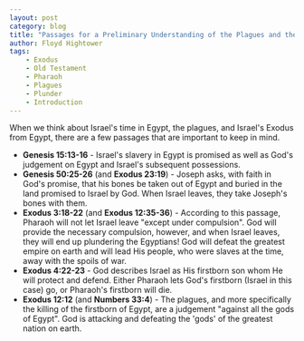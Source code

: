 ```yaml
---
layout: post
category: blog
title: "Passages for a Preliminary Understanding of the Plagues and the Exodus"
author: Floyd Hightower
tags:
    - Exodus
    - Old Testament
    - Pharaoh
    - Plagues
    - Plunder
    - Introduction
---
```


When we think about Israel's time in Egypt, the plagues, and Israel's Exodus from Egypt, there are a few passages that are important to keep in mind.

- **Genesis 15:13-16** - Israel's slavery in Egypt is promised as well as God's judgement on Egypt and Israel's subsequent possessions.
- **Genesis 50:25-26** (and **Exodus 23:19**) - Joseph asks, with faith in God's promise, that his bones be taken out of Egypt and buried in the land promised to Israel by God. When Israel leaves, they take Joseph's bones with them.
- **Exodus 3:18-22** (and **Exodus 12:35-36**) - According to this passage, Pharaoh will not let Israel leave "except under compulsion". God will provide the necessary compulsion, however, and when Israel leaves, they will end up plundering the Egyptians! God will defeat the greatest empire on earth and will lead His people, who were slaves at the time, away with the spoils of war.
- **Exodus 4:22-23** - God describes Israel as His firstborn son whom He will protect and defend. Either Pharaoh lets God's firstborn (Israel in this case) go, or Pharaoh's firstborn will die.
- **Exodus 12:12** (and **Numbers 33:4**) - The plagues, and more specifically the killing of the firstborn of Egypt, are a judgement "against all the gods of Egypt". God is attacking and defeating the 'gods' of the greatest nation on earth.
